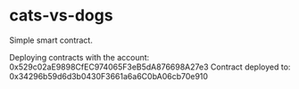# cats-vs-dogs

Simple smart contract.

Deploying contracts with the account: 0x529c02aE9898CfEC974065F3eB5dA876698A27e3
Contract deployed to: 0x34296b59d6d3b0430F3661a6a6C0bA06cb70e910
